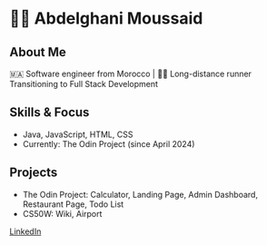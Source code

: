 # 👨‍💻 Abdelghani Moussaid

## About Me
🇲🇦 Software engineer from Morocco | 🏃‍♂️ Long-distance runner  Transitioning to Full Stack Development

## Skills & Focus
- Java, JavaScript, HTML, CSS
- Currently: The Odin Project (since April 2024)

## Projects
- The Odin Project: Calculator, Landing Page, Admin Dashboard, Restaurant Page, Todo List
- CS50W: Wiki, Airport

[LinkedIn](https://www.linkedin.com/in/abdelghani-moussaid/)
